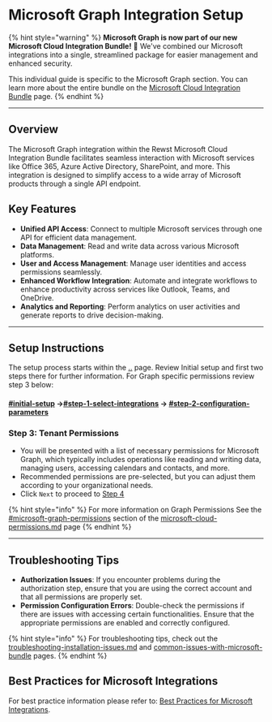 # Microsoft Graph Integration Setup

{% hint style="warning" %}
**Microsoft Graph is now part of our new Microsoft Cloud Integration Bundle!** 🌟 We've combined our Microsoft integrations into a single, streamlined package for easier management and enhanced security.

This individual guide is specific to the Microsoft Graph section. You can learn more about the entire bundle on the [Microsoft Cloud Integration Bundle](../) page.
{% endhint %}

***

## **Overview**

The Microsoft Graph integration within the Rewst Microsoft Cloud Integration Bundle facilitates seamless interaction with Microsoft services like Office 365, Azure Active Directory, SharePoint, and more. This integration is designed to simplify access to a wide array of Microsoft products through a single API endpoint.

## **Key Features**

* **Unified API Access**: Connect to multiple Microsoft services through one API for efficient data management.
* **Data Management**: Read and write data across various Microsoft platforms.
* **User and Access Management**: Manage user identities and access permissions seamlessly.
* **Enhanced Workflow Integration**: Automate and integrate workflows to enhance productivity across services like Outlook, Teams, and OneDrive.
* **Analytics and Reporting**: Perform analytics on user activities and generate reports to drive decision-making.

***

## **Setup Instructions**

The setup process starts within the [..](../ "mention") page. Review Initial setup and first two steps there for further information. For Graph specific permissions review step 3 below:

#### [#initial-setup](../#initial-setup "mention") ->[#step-1-select-integrations](../#step-1-select-integrations "mention") -> [#step-2-configuration-parameters](../#step-2-configuration-parameters "mention")

### **Step 3: Tenant Permissions**

* You will be presented with a list of necessary permissions for Microsoft Graph, which typically includes operations like reading and writing data, managing users, accessing calendars and contacts, and more.
* Recommended permissions are pre-selected, but you can adjust them according to your organizational needs.
* Click `Next` to proceed to [Step 4](../#step-4-authorize-integration)

{% hint style="info" %}
For more information on Graph Permissions See the [#microsoft-graph-permissions](../microsoft-cloud-permissions.md#microsoft-graph-permissions "mention") section of the [microsoft-cloud-permissions.md](../microsoft-cloud-permissions.md "mention") page
{% endhint %}

***

## **Troubleshooting Tips**

* **Authorization Issues**: If you encounter problems during the authorization step, ensure that you are using the correct account and that all permissions are properly set.
* **Permission Configuration Errors**: Double-check the permissions if there are issues with accessing certain functionalities. Ensure that the appropriate permissions are enabled and correctly configured.

{% hint style="info" %}
For troubleshooting tips, check out the [troubleshooting-installation-issues.md](../troubleshooting-installation-issues.md "mention") and [common-issues-with-microsoft-bundle](../common-issues-with-microsoft-bundle/ "mention") pages.
{% endhint %}

## **Best Practices for Microsoft Integrations**

For best practice information please refer to: [Best Practices for Microsoft Integrations](https://docs.rewst.help/documentation/integrations/cloud/authorization-best-practices).
